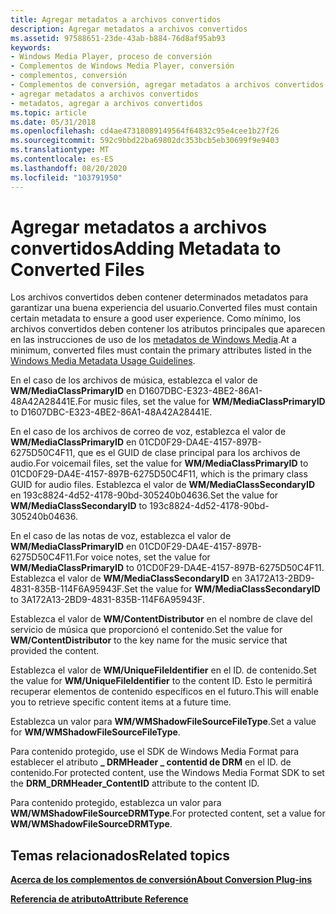 ```yaml
---
title: Agregar metadatos a archivos convertidos
description: Agregar metadatos a archivos convertidos
ms.assetid: 97588651-23de-43ab-b884-76d8af95ab93
keywords:
- Windows Media Player, proceso de conversión
- Complementos de Windows Media Player, conversión
- complementos, conversión
- Complementos de conversión, agregar metadatos a archivos convertidos
- agregar metadatos a archivos convertidos
- metadatos, agregar a archivos convertidos
ms.topic: article
ms.date: 05/31/2018
ms.openlocfilehash: cd4ae47318089149564f64832c95e4cee1b27f26
ms.sourcegitcommit: 592c9bbd22ba69802dc353bcb5eb30699f9e9403
ms.translationtype: MT
ms.contentlocale: es-ES
ms.lasthandoff: 08/20/2020
ms.locfileid: "103791950"
---
```

# <a name="adding-metadata-to-converted-files"></a><span data-ttu-id="9b5aa-109">Agregar metadatos a archivos convertidos</span><span class="sxs-lookup"><span data-stu-id="9b5aa-109">Adding Metadata to Converted Files</span></span>

<span data-ttu-id="9b5aa-110">Los archivos convertidos deben contener determinados metadatos para garantizar una buena experiencia del usuario.</span><span class="sxs-lookup"><span data-stu-id="9b5aa-110">Converted files must contain certain metadata to ensure a good user experience.</span></span> <span data-ttu-id="9b5aa-111">Como mínimo, los archivos convertidos deben contener los atributos principales que aparecen en las instrucciones de uso de los [metadatos de Windows Media](/previous-versions/ms867702(v=msdn.10)).</span><span class="sxs-lookup"><span data-stu-id="9b5aa-111">At a minimum, converted files must contain the primary attributes listed in the [Windows Media Metadata Usage Guidelines](/previous-versions/ms867702(v=msdn.10)).</span></span>

<span data-ttu-id="9b5aa-112">En el caso de los archivos de música, establezca el valor de **WM/MediaClassPrimaryID** en D1607DBC-E323-4BE2-86A1-48A42A28441E.</span><span class="sxs-lookup"><span data-stu-id="9b5aa-112">For music files, set the value for **WM/MediaClassPrimaryID** to D1607DBC-E323-4BE2-86A1-48A42A28441E.</span></span>

<span data-ttu-id="9b5aa-113">En el caso de los archivos de correo de voz, establezca el valor de **WM/MediaClassPrimaryID** en 01CD0F29-DA4E-4157-897B-6275D50C4F11, que es el GUID de clase principal para los archivos de audio.</span><span class="sxs-lookup"><span data-stu-id="9b5aa-113">For voicemail files, set the value for **WM/MediaClassPrimaryID** to 01CD0F29-DA4E-4157-897B-6275D50C4F11, which is the primary class GUID for audio files.</span></span> <span data-ttu-id="9b5aa-114">Establezca el valor de **WM/MediaClassSecondaryID** en 193c8824-4d52-4178-90bd-305240b04636.</span><span class="sxs-lookup"><span data-stu-id="9b5aa-114">Set the value for **WM/MediaClassSecondaryID** to 193c8824-4d52-4178-90bd-305240b04636.</span></span>

<span data-ttu-id="9b5aa-115">En el caso de las notas de voz, establezca el valor de **WM/MediaClassPrimaryID** en 01CD0F29-DA4E-4157-897B-6275D50C4F11.</span><span class="sxs-lookup"><span data-stu-id="9b5aa-115">For voice notes, set the value for **WM/MediaClassPrimaryID** to 01CD0F29-DA4E-4157-897B-6275D50C4F11.</span></span> <span data-ttu-id="9b5aa-116">Establezca el valor de **WM/MediaClassSecondaryID** en 3A172A13-2BD9-4831-835B-114F6A95943F.</span><span class="sxs-lookup"><span data-stu-id="9b5aa-116">Set the value for **WM/MediaClassSecondaryID** to 3A172A13-2BD9-4831-835B-114F6A95943F.</span></span>

<span data-ttu-id="9b5aa-117">Establezca el valor de **WM/ContentDistributor** en el nombre de clave del servicio de música que proporcionó el contenido.</span><span class="sxs-lookup"><span data-stu-id="9b5aa-117">Set the value for **WM/ContentDistributor** to the key name for the music service that provided the content.</span></span>

<span data-ttu-id="9b5aa-118">Establezca el valor de **WM/UniqueFileIdentifier** en el ID. de contenido.</span><span class="sxs-lookup"><span data-stu-id="9b5aa-118">Set the value for **WM/UniqueFileIdentifier** to the content ID.</span></span> <span data-ttu-id="9b5aa-119">Esto le permitirá recuperar elementos de contenido específicos en el futuro.</span><span class="sxs-lookup"><span data-stu-id="9b5aa-119">This will enable you to retrieve specific content items at a future time.</span></span>

<span data-ttu-id="9b5aa-120">Establezca un valor para **WM/WMShadowFileSourceFileType**.</span><span class="sxs-lookup"><span data-stu-id="9b5aa-120">Set a value for **WM/WMShadowFileSourceFileType**.</span></span>

<span data-ttu-id="9b5aa-121">Para contenido protegido, use el SDK de Windows Media Format para establecer el atributo **\_ DRMHeader \_ contentid de DRM** en el ID. de contenido.</span><span class="sxs-lookup"><span data-stu-id="9b5aa-121">For protected content, use the Windows Media Format SDK to set the **DRM\_DRMHeader\_ContentID** attribute to the content ID.</span></span>

<span data-ttu-id="9b5aa-122">Para contenido protegido, establezca un valor para **WM/WMShadowFileSourceDRMType**.</span><span class="sxs-lookup"><span data-stu-id="9b5aa-122">For protected content, set a value for **WM/WMShadowFileSourceDRMType**.</span></span>

## <a name="related-topics"></a><span data-ttu-id="9b5aa-123">Temas relacionados</span><span class="sxs-lookup"><span data-stu-id="9b5aa-123">Related topics</span></span>

<dl> <dt>

[<span data-ttu-id="9b5aa-124">**Acerca de los complementos de conversión**</span><span class="sxs-lookup"><span data-stu-id="9b5aa-124">**About Conversion Plug-ins**</span></span>](about-conversion-plug-ins.md)
</dt> <dt>

[<span data-ttu-id="9b5aa-125">**Referencia de atributo**</span><span class="sxs-lookup"><span data-stu-id="9b5aa-125">**Attribute Reference**</span></span>](attribute-reference.md)
</dt> </dl>

 

 